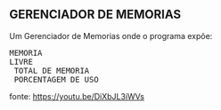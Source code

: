 ## GERENCIADOR DE MEMORIAS

Um Gerenciador de Memorias onde o programa expõe:<br>
    <pre>MEMORIA LIVRE<br>
    TOTAL DE MEMORIA<br>
    PORCENTAGEM DE USO</pre>



fonte: https://youtu.be/DiXbJL3iWVs